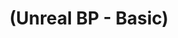 ---
layout: default
title: "(Unreal BP - Basic)"
parent: "(Unreal 🚀)"
has_children: true
nav_order: 1
---